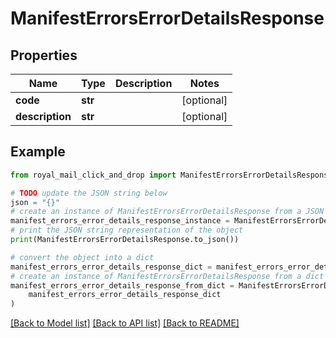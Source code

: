 # ManifestErrorsErrorDetailsResponse


## Properties

Name | Type | Description | Notes
------------ | ------------- | ------------- | -------------
**code** | **str** |  | [optional] 
**description** | **str** |  | [optional] 

## Example

```python
from royal_mail_click_and_drop import ManifestErrorsErrorDetailsResponse

# TODO update the JSON string below
json = "{}"
# create an instance of ManifestErrorsErrorDetailsResponse from a JSON string
manifest_errors_error_details_response_instance = ManifestErrorsErrorDetailsResponse.from_json(json)
# print the JSON string representation of the object
print(ManifestErrorsErrorDetailsResponse.to_json())

# convert the object into a dict
manifest_errors_error_details_response_dict = manifest_errors_error_details_response_instance.to_dict()
# create an instance of ManifestErrorsErrorDetailsResponse from a dict
manifest_errors_error_details_response_from_dict = ManifestErrorsErrorDetailsResponse.from_dict(
    manifest_errors_error_details_response_dict
)
```
[[Back to Model list]](../README_AUTO.md#documentation-for-models) [[Back to API list]](../README_AUTO.md#documentation-for-api-endpoints) [[Back to README]](../README_AUTO.md)


